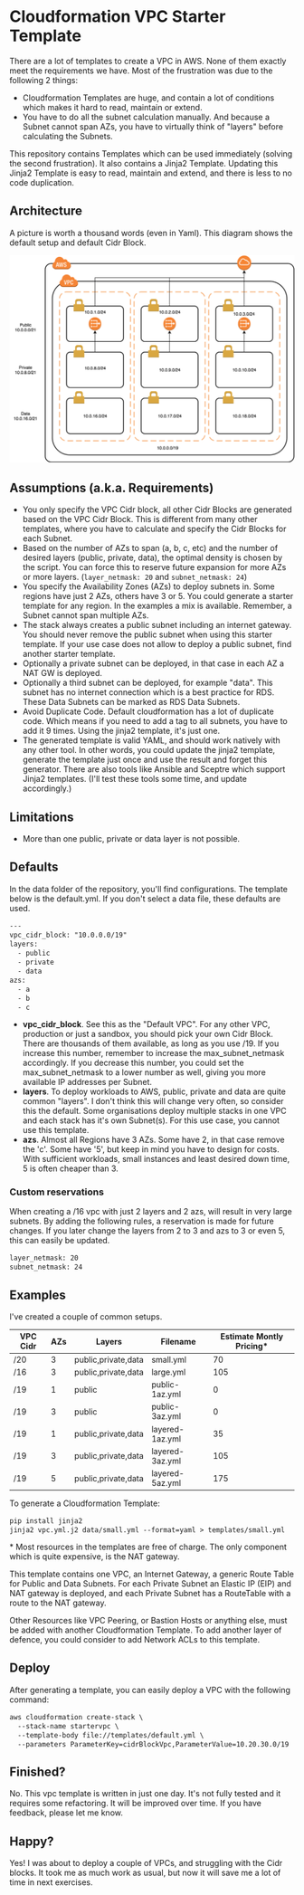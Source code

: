 # Cloudformation VPC Starter Template

There are a lot of templates to create a VPC in AWS. None of them exactly meet the requirements we have. Most of the frustration was due to the following 2 things:

* Cloudformation Templates are huge, and contain a lot of conditions which makes it hard to read, maintain or extend.
* You have to do all the subnet calculation manually. And because a Subnet cannot span AZs, you have to virtually think of "layers" before calculating the Subnets.

This repository contains Templates which can be used immediately (solving the second frustration). It also contains a Jinja2 Template. Updating this Jinja2 Template is easy to read, maintain and extend, and there is less to no code duplication.

## Architecture

A picture is worth a thousand words (even in Yaml). This diagram shows the default setup and default Cidr Block.

![](assets/VPC.png)

## Assumptions (a.k.a. Requirements)

* You only specify the VPC Cidr block, all other Cidr Blocks are generated based on the VPC Cidr Block. This is different from many other templates, where you have to calculate and specify the Cidr Blocks for each Subnet.
* Based on the number of AZs to span (a, b, c, etc) and the number of desired layers (public, private, data), the optimal density is chosen by the script. You can force this to reserve future expansion for more AZs or more layers. (`layer_netmask: 20` and `subnet_netmask: 24`)
* You specify the Availability Zones (AZs) to deploy subnets in. Some regions have just 2 AZs, others have 3 or 5. You could generate a starter template for any region. In the examples a mix is available. Remember, a Subnet cannot span multiple AZs.
* The stack always creates a public subnet including an internet gateway. You should never remove the public subnet when using this starter template. If your use case does not allow to deploy a public subnet, find another starter template.
* Optionally a private subnet can be deployed, in that case in each AZ a NAT GW is deployed.
* Optionally a third subnet can be deployed, for example "data". This subnet has no internet connection which is a best practice for RDS. These Data Subnets can be marked as RDS Data Subnets.
* Avoid Duplicate Code. Default cloudformation has a lot of duplicate code. Which means if you need to add a tag to all subnets, you have to add it 9 times. Using the jinja2 template, it's just one.
* The generated template is valid YAML, and should work natively with any other tool. In other words, you could update the jinja2 template, generate the template just once and use the result and forget this generator. There are also tools like Ansible and Sceptre which support Jinja2 templates. (I'll test these tools some time, and update accordingly.)

## Limitations

* More than one public, private or data layer is not possible.

## Defaults

In the data folder of the repository, you'll find configurations. The template below is the default.yml. If you don't select a data file, these defaults are used.

```
---
vpc_cidr_block: "10.0.0.0/19"
layers:
  - public
  - private
  - data
azs:
  - a
  - b
  - c
```

* **vpc_cidr_block**. See this as the "Default VPC". For any other VPC, production or just a sandbox, you should pick your own Cidr Block. There are thousands of them available, as long as you use /19. If you increase this number, remember to increase the max_subnet_netmask accordingly. If you decrease this number, you could set the max_subnet_netmask to a lower number as well, giving you more available IP addresses per Subnet.
* **layers**. To deploy workloads to AWS, public, private and data are quite common "layers". I don't think this will change very often, so consider this the default. Some organisations deploy multiple stacks in one VPC and each stack has it's own Subnet(s). For this use case, you cannot use this template.
* **azs**. Almost all Regions have 3 AZs. Some have 2, in that case remove the 'c'. Some have '5', but keep in mind you have to design for costs. With sufficient workloads, small instances and least desired down time, 5 is often cheaper than 3.

### Custom reservations

When creating a /16 vpc with just 2 layers and 2 azs, will result in very large subnets. By adding the following rules, a reservation is made for future changes. If you later change the layers from 2 to 3 and azs to 3 or even 5, this can easily be updated.

```
layer_netmask: 20
subnet_netmask: 24
```

## Examples

I've created a couple of common setups.

|VPC Cidr|AZs|Layers|Filename|Estimate Montly Pricing*|
|---|---|---|---|---|
|/20|3|public,private,data|small.yml|70|
|/16|3|public,private,data|large.yml|105|
|/19|1|public|public-1az.yml|0|
|/19|3|public|public-3az.yml|0|
|/19|1|public,private,data|layered-1az.yml|35|
|/19|3|public,private,data|layered-3az.yml|105|
|/19|5|public,private,data|layered-5az.yml|175|

To generate a Cloudformation Template:

```
pip install jinja2
jinja2 vpc.yml.j2 data/small.yml --format=yaml > templates/small.yml
```

\* Most resources in the templates are free of charge. The only component which is quite expensive, is the NAT gateway.

This template contains one VPC, an Internet Gateway, a generic Route Table for Public and Data Subnets. For each Private Subnet an Elastic IP (EIP) and NAT gateway is deployed, and each Private Subnet has a RouteTable with a route to the NAT gateway.

Other Resources like VPC Peering, or Bastion Hosts or anything else, must be added with another Cloudformation Template. To add another layer of defence, you could consider to add Network ACLs to this template.

## Deploy

After generating a template, you can easily deploy a VPC with the following command:

```
aws cloudformation create-stack \
  --stack-name startervpc \
  --template-body file://templates/default.yml \
  --parameters ParameterKey=cidrBlockVpc,ParameterValue=10.20.30.0/19
```

## Finished?

No. This vpc template is written in just one day. It's not fully tested and it requires some refactoring. It will be improved over time. If you have feedback, please let me know.

## Happy?

Yes! I was about to deploy a couple of VPCs, and struggling with the Cidr blocks. It took me as much work as usual, but now it will save me a lot of time in next exercises.